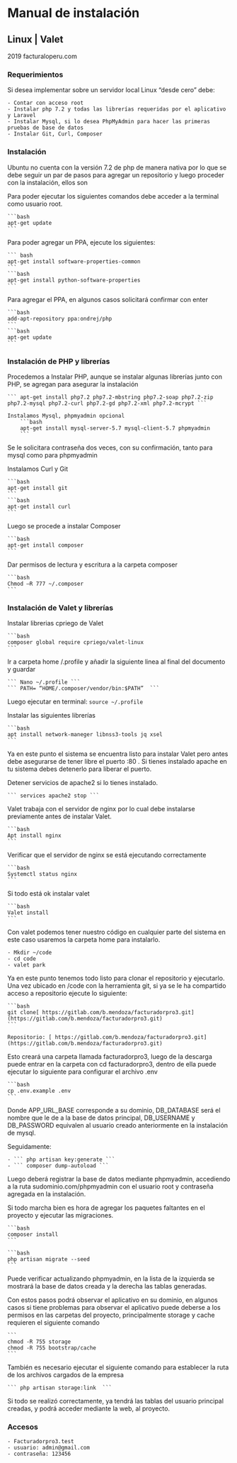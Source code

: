 # Manual de instalación

## Linux | Valet

2019 facturaloperu.com

### Requerimientos

Si desea implementar sobre un servidor local Linux “desde cero” debe:

    - Contar con acceso root
    - Instalar php 7.2 y todas las librerías requeridas por el aplicativo y Laravel
    - Instalar Mysql, si lo desea PhpMyAdmin para hacer las primeras pruebas de base de datos
    - Instalar Git, Curl, Composer

### Instalación 

Ubuntu no cuenta con la versión 7.2 de php de manera nativa por lo que se debe seguir un par de pasos para agregar un repositorio y luego proceder con la instalación, ellos son

Para poder ejecutar los siguientes comandos debe acceder a la terminal como usuario root.

    ```bash
    apt-get update
    ```

Para poder agregar un PPA, ejecute los siguientes:

    ``` bash
    apt-get install software-properties-common 
    ```
    ```bash 
    apt-get install python-software-properties 
    ```

Para agregar el PPA, en algunos casos solicitará confirmar con enter

    ```bash
    add-apt-repository ppa:ondrej/php 
    ```
    ```bash 
    apt-get update 
    ```

### Instalación de PHP y librerías

Procedemos a Instalar PHP, aunque se instalar algunas librerías junto con PHP, se agregan para asegurar la instalación

    ``` apt-get install php7.2 php7.2-mbstring php7.2-soap php7.2-zip php7.2-mysql php7.2-curl php7.2-gd php7.2-xml php7.2-mcrypt ```

    Instalamos Mysql, phpmyadmin opcional
        ```bash
        apt-get install mysql-server-5.7 mysql-client-5.7 phpmyadmin
        ```

Se le solicitara contraseña dos veces, con su confirmación, tanto para mysql como para phpmyadmin

Instalamos Curl y Git

    ```bash 
    apt-get install git
    ```
    ```bash 
    apt-get install curl
    ```

Luego se procede a instalar Composer

    ```bash 
    apt-get install composer
    ```

Dar permisos de lectura y escritura a la carpeta composer

    ```bash 
    Chmod –R 777 ~/.composer
    ```

### Instalación de Valet y librerías

Instalar librerias cpriego de Valet

    ```bash 
    composer global require cpriego/valet-linux
    ```

Ir a carpeta home /.profile y añadir la siguiente linea al final del documento y guardar

    ``` Nano ~/.profile ```
    ``` PATH= “HOME/.composer/vendor/bin:$PATH”  ```

Luego ejecutar en terminal: ``` source ~/.profile ```

Instalar las siguientes librerías

    ```bash 
    apt install network-maneger libnss3-tools jq xsel
    ```

Ya en este punto el sistema se encuentra listo para instalar Valet pero antes debe asegurarse de tener libre el puerto :80 . Si tienes instalado apache en tu sistema debes detenerlo para liberar el puerto.

Detener servicios de apache2 si lo tienes instalado.

    ``` services apache2 stop ```

Valet trabaja con el servidor de nginx por lo cual debe instalarse previamente antes de instalar Valet.

    ```bash 
    Apt install nginx 
    ```

Verificar que el servidor de nginx se está ejecutando correctamente

    ```bash
    Systemctl status nginx
    ```

Si todo está ok instalar valet

    ```bash
    Valet install
    ```

Con valet podemos tener nuestro código en cualquier parte del sistema en este caso usaremos la carpeta home para instalarlo.

    - Mkdir ~/code
    - cd code
    - valet park

Ya en este punto tenemos todo listo para clonar el repositorio y ejecutarlo. Una vez ubicado en /code con la herramienta git, si ya se le ha compartido acceso a repositorio ejecute lo siguiente:

    ```bash
    git clone[ https://gitlab.com/b.mendoza/facturadorpro3.git](https://gitlab.com/b.mendoza/facturadorpro3.git)
    ```

    Repositorio: [ https://gitlab.com/b.mendoza/facturadorpro3.git](https://gitlab.com/b.mendoza/facturadorpro3.git)

Esto creará una carpeta llamada facturadorpro3, luego de la descarga puede entrar en la carpeta con cd facturadorpro3, dentro de ella puede ejecutar lo siguiente para configurar el archivo .env

    ```bash
    cp .env.example .env
    ```

Donde APP\_URL\_BASE corresponde a su dominio, DB\_DATABASE será el nombre que le de a la base de datos principal, DB\_USERNAME y DB\_PASSWORD equivalen al usuario creado anteriormente en la instalación de mysql.

Seguidamente:

    - ``` php artisan key:generate ```
    - ``` composer dump-autoload ```

Luego deberá registrar la base de datos mediante phpmyadmin, accediendo a la ruta sudominio.com/phpmyadmin con el usuario root y contraseña agregada en la instalación.

Si todo marcha bien es hora de agregar los paquetes faltantes en el proyecto y ejecutar las migraciones.

    ```bash
    composer install
    ```

    ```bash
    php artisan migrate --seed
    ```
Puede verificar actualizando phpmyadmin, en la lista de la izquierda se mostrará la base de datos creada y la derecha las tablas generadas.

Con estos pasos podrá observar el aplicativo en su dominio, en algunos casos si tiene problemas para observar el aplicativo puede deberse a los permisos en las carpetas del proyecto, principalmente storage y cache requieren el siguiente comando

    ``` 
    chmod -R 755 storage 
    chmod -R 755 bootstrap/cache
    ```
También es necesario ejecutar el siguiente comando para establecer la ruta de los archivos cargados de la empresa

    ``` php artisan storage:link  ```

Si todo se realizó correctamente, ya tendrá las tablas del usuario principal creadas, y podrá acceder mediante la web, al proyecto.

### Accesos

    - Facturadorpro3.test
    - usuario: admin@gmail.com
    - contraseña: 123456
